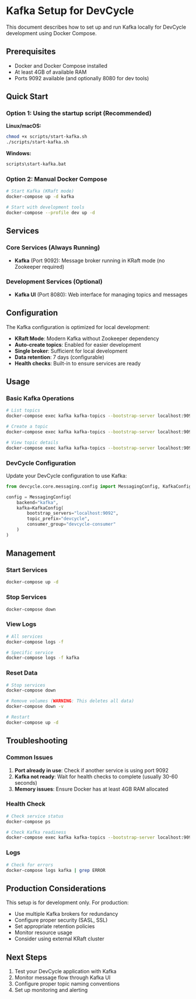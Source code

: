 # Kafka Setup for DevCycle

This document describes how to set up and run Kafka locally for DevCycle development using Docker Compose.

## Prerequisites

- Docker and Docker Compose installed
- At least 4GB of available RAM
- Ports 9092 available (and optionally 8080 for dev tools)

## Quick Start

### Option 1: Using the startup script (Recommended)

**Linux/macOS:**
```bash
chmod +x scripts/start-kafka.sh
./scripts/start-kafka.sh
```

**Windows:**
```cmd
scripts\start-kafka.bat
```

### Option 2: Manual Docker Compose

```bash
# Start Kafka (KRaft mode)
docker-compose up -d kafka

# Start with development tools
docker-compose --profile dev up -d
```

## Services

### Core Services (Always Running)

- **Kafka** (Port 9092): Message broker running in KRaft mode (no Zookeeper required)

### Development Services (Optional)

- **Kafka UI** (Port 8080): Web interface for managing topics and messages

## Configuration

The Kafka configuration is optimized for local development:

- **KRaft Mode**: Modern Kafka without Zookeeper dependency
- **Auto-create topics**: Enabled for easier development
- **Single broker**: Sufficient for local development
- **Data retention**: 7 days (configurable)
- **Health checks**: Built-in to ensure services are ready

## Usage

### Basic Kafka Operations

```bash
# List topics
docker-compose exec kafka kafka-topics --bootstrap-server localhost:9092 --list

# Create a topic
docker-compose exec kafka kafka-topics --bootstrap-server localhost:9092 --create --topic test-topic --partitions 3 --replication-factor 1

# View topic details
docker-compose exec kafka kafka-topics --bootstrap-server localhost:9092 --describe --topic test-topic
```

### DevCycle Configuration

Update your DevCycle configuration to use Kafka:

```python
from devcycle.core.messaging.config import MessagingConfig, KafkaConfig

config = MessagingConfig(
    backend="kafka",
    kafka=KafkaConfig(
        bootstrap_servers="localhost:9092",
        topic_prefix="devcycle",
        consumer_group="devcycle-consumer"
    )
)
```

## Management

### Start Services
```bash
docker-compose up -d
```

### Stop Services
```bash
docker-compose down
```

### View Logs
```bash
# All services
docker-compose logs -f

# Specific service
docker-compose logs -f kafka
```

### Reset Data
```bash
# Stop services
docker-compose down

# Remove volumes (WARNING: This deletes all data)
docker-compose down -v

# Restart
docker-compose up -d
```

## Troubleshooting

### Common Issues

1. **Port already in use**: Check if another service is using port 9092
2. **Kafka not ready**: Wait for health checks to complete (usually 30-60 seconds)
3. **Memory issues**: Ensure Docker has at least 4GB RAM allocated

### Health Check

```bash
# Check service status
docker-compose ps

# Check Kafka readiness
docker-compose exec kafka kafka-topics --bootstrap-server localhost:9092 --list
```

### Logs

```bash
# Check for errors
docker-compose logs kafka | grep ERROR
```

## Production Considerations

This setup is for development only. For production:

- Use multiple Kafka brokers for redundancy
- Configure proper security (SASL, SSL)
- Set appropriate retention policies
- Monitor resource usage
- Consider using external KRaft cluster

## Next Steps

1. Test your DevCycle application with Kafka
2. Monitor message flow through Kafka UI
3. Configure proper topic naming conventions
4. Set up monitoring and alerting
